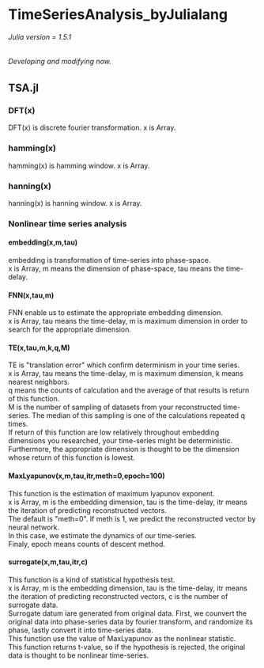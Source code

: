 # TimeSeriesAnalysis_byJulialang

###### Julia version = 1.5.1 

###### Developing and modifying now.

## TSA.jl
### DFT(x)
DFT(x) is discrete fourier transformation. x is Array. 

### hamming(x)
hamming(x) is hamming window. x is Array.

### hanning(x)
hanning(x) is hanning window. x is Array.



### Nonlinear time series analysis

#### embedding(x,m,tau)
embedding is transformation of time-series into phase-space.  
x is Array, m means the dimension of phase-space, tau means the time-delay.

#### FNN(x,tau,m)
FNN enable us to estimate the appropriate embedding dimension.  
x is Array, tau means the time-delay, m is maximum dimension in order to search for the appropriate dimension.

#### TE(x,tau,m,k,q,M)
TE is "translation error" which confirm determinism in your time series.  
x is Array, tau means the time-delay, m is maximum dimension, k means nearest neighbors.  
q means the counts of calculation and the average of that results is return of this function.  
M is the number of sampling of datasets from your reconstructed time-series. The median of this sampling is one of the calculations repeated q times.   
If return of this function are low relatively throughout embedding dimensions you researched, your time-series might be deterministic.  
Furthermore, the appropriate dimension is thought to be the dimension whose return of this function is lowest.  

#### MaxLyapunov(x,m,tau,itr,meth=0,epoch=100)
This function is the estimation of maximum lyapunov exponent.  
x is Array, m is the embedding dimension, tau is the time-delay, itr means the iteration of predicting reconstructed vectors.   
The default is "meth=0". If meth is 1, we predict the reconstructed vector by neural network.   
In this case, we estimate the dynamics of our time-series.  
Finaly, epoch means counts of descent method.  

#### surrogate(x,m,tau,itr,c)
This function is a kind of statistical hypothesis test.  
x is Array, m is the embedding dimension, tau is the time-delay, itr means the iteration of predicting reconstructed vectors, c is the number of surrogate data.  
Surrogate datum iare generated from original data. First, we counvert the original data into phase-series data by fourier transform, and randomize its phase, lastly convert it into time-series data.  
This function use the value of MaxLyapunov as the nonlinear statistic.   
This function returns t-value, so if the hypothesis is rejected, the original data is thought to be nonlinear time-series.  
